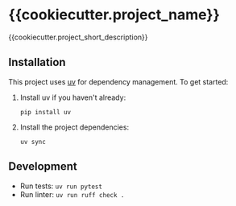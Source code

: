 # {{cookiecutter.project_name}}

{{cookiecutter.project_short_description}}

## Installation

This project uses [uv](https://docs.astral.sh/uv/) for dependency management. To get started:

1. Install uv if you haven't already:
   ```
   pip install uv
   ```

2. Install the project dependencies:
   ```
   uv sync
   ```

## Development

- Run tests: `uv run pytest`
- Run linter: `uv run ruff check .`
